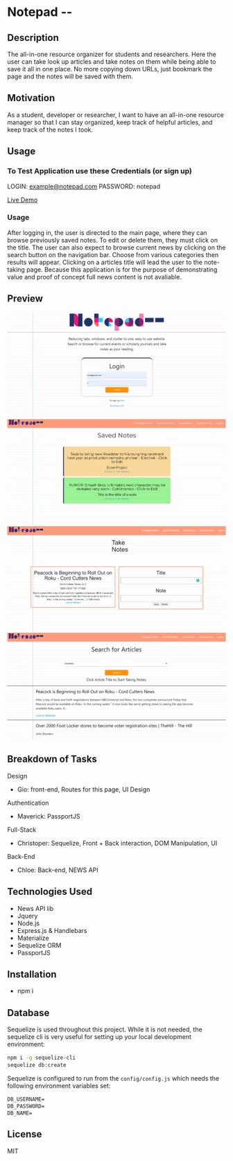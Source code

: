 # Notepad --

## Description
The all-in-one resource organizer for students and researchers. Here the user can take look up articles and take notes on them while being able to save it all in one place. No more copying down URLs, just bookmark the page and the notes will be saved with them.

## Motivation
As a student, developer or researcher, I want to have an all-in-one resource manager so that I can stay organized, keep track of helpful articles, and keep track of the notes I took. 

## Usage

### To Test Application use these Credentials (or sign up)
LOGIN: example@notepad.com
PASSWORD: notepad

[Live Demo](https://oscarcat.herokuapp.com/)

### Usage
After logging in, the user is directed to the main page, where they can browse previously saved notes. To edit or delete them, they must click on the 
title. The user can also expect to browse current news by clicking on the search button on the navigation bar. Choose from various categories then results will appear. Clicking on a articles title will lead the user to the note-taking page. Because this application is for the purpose of demonstrating value and proof of concept full news content is not avaliable. 

## Preview
<img src="./Screenshots/login.png" alt="Notepad--">
<img src="./Screenshots/notes.png" alt="Notepad--">
<img src="./Screenshots/edit.png" alt="Notepad--">
<img src="./Screenshots/search.png" alt="Notepad--">

## Breakdown of Tasks
Design
 - Gio: front-end, Routes for this page, UI Design

Authentication
 - Maverick: PassportJS 

Full-Stack
 - Christoper: Sequelize, Front + Back interaction, DOM Manipulation, UI

Back-End
 - Chloe: Back-end, NEWS API

## Technologies Used
 - News API lib
 - Jquery
 - Node.js
 - Express.js & Handlebars
 - Materialize
 - Sequelize ORM
 - PassportJS

## Installation
 - npm i

## Database
Sequelize is used throughout this project. While it is not needed, the sequelize cli is very useful for setting up your local development environment:

```bash
npm i -g sequelize-cli
sequelize db:create
```

Sequelize is configured to run from the `config/config.js` which needs the following environment variables set:

```
DB_USERNAME=
DB_PASSWORD=
DB_NAME=
```

## License
MIT 